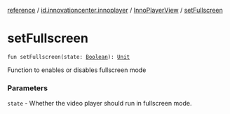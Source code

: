 [reference](../../index.md) / [id.innovationcenter.innoplayer](../index.md) / [InnoPlayerView](index.md) / [setFullscreen](./set-fullscreen.md)

# setFullscreen

`fun setFullscreen(state: `[`Boolean`](https://kotlinlang.org/api/latest/jvm/stdlib/kotlin/-boolean/index.html)`): `[`Unit`](https://kotlinlang.org/api/latest/jvm/stdlib/kotlin/-unit/index.html)

Function to enables or disables fullscreen mode

### Parameters

`state` - Whether the video player should run in fullscreen mode.